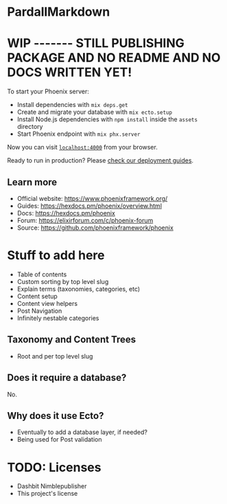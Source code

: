 # PardallMarkdown

# WIP ------- STILL PUBLISHING PACKAGE AND NO README AND NO DOCS WRITTEN YET!

To start your Phoenix server:

- Install dependencies with `mix deps.get`
- Create and migrate your database with `mix ecto.setup`
- Install Node.js dependencies with `npm install` inside the `assets` directory
- Start Phoenix endpoint with `mix phx.server`

Now you can visit [`localhost:4000`](http://localhost:4000) from your browser.

Ready to run in production? Please [check our deployment guides](https://hexdocs.pm/phoenix/deployment.html).

## Learn more

- Official website: https://www.phoenixframework.org/
- Guides: https://hexdocs.pm/phoenix/overview.html
- Docs: https://hexdocs.pm/phoenix
- Forum: https://elixirforum.com/c/phoenix-forum
- Source: https://github.com/phoenixframework/phoenix

# Stuff to add here
- Table of contents
- Custom sorting by top level slug
- Explain terms (taxonomies, categories, etc)
- Content setup
- Content view helpers
- Post Navigation
- Infinitely nestable categories

## Taxonomy and Content Trees
- Root and per top level slug

## Does it require a database?
No.

## Why does it use Ecto?
- Eventually to add a database layer, if needed?
- Being used for Post validation

# TODO: Licenses
- Dashbit Nimblepublisher
- This project's license